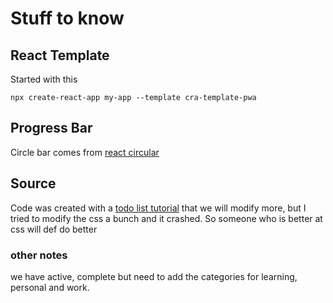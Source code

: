 # Stuff to know

## React Template
Started with this
````
npx create-react-app my-app --template cra-template-pwa
````

## Progress Bar 
Circle bar comes from [react circular](https://www.npmjs.com/package/react-circular-progressbar)

## Source

Code was created with a [todo list tutorial](https://developer.mozilla.org/en-US/docs/Learn/Tools_and_testing/Client-side_JavaScript_frameworks/React_todo_list_beginning
) that we will modify more, but I tried to modify the css a bunch and it crashed. So someone who is better at css will def do better

### other notes
we have active, complete but need to add the categories for learning, personal and work. 
